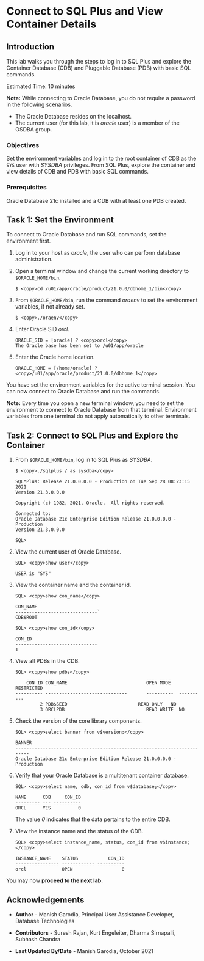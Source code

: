 # Connect to SQL Plus and View Container Details

## Introduction

This lab walks you through the steps to log in to SQL Plus and explore the Container Database (CDB) and Pluggable Database (PDB) with basic SQL commands.

Estimated Time: 10 minutes

**Note:** While connecting to Oracle Database, you do not require a password in the following scenarios.
 - The Oracle Database resides on the localhost.
 - The current user (for this lab, it is *oracle* user) is a member of the OSDBA group. 

### Objectives

Set the environment variables and log in to the root container of CDB as the `SYS` user with *SYSDBA* privileges. From SQL Plus, explore the container and view details of CDB and PDB with basic SQL commands. 

### Prerequisites

Oracle Database 21c installed and a CDB with at least one PDB created.

## Task 1: Set the Environment

To connect to Oracle Database and run SQL commands, set the environment first. 

1. Log in to your host as *oracle*, the user who can perform database administration.

2. Open a terminal window and change the current working directory to `$ORACLE_HOME/bin`. 

	```
	$ <copy>cd /u01/app/oracle/product/21.0.0/dbhome_1/bin</copy>
	```

3. From `$ORACLE_HOME/bin`, run the command *oraenv* to set the environment variables, if not already set.

	```
	$ <copy>./oraenv</copy>
	```

4. Enter Oracle SID *orcl*.

	```
	ORACLE_SID = [oracle] ? <copy>orcl</copy>
	The Oracle base has been set to /u01/app/oracle
	```

5. Enter the Oracle home location. 

	```
	ORACLE_HOME = [/home/oracle] ? <copy>/u01/app/oracle/product/21.0.0/dbhome_1</copy>
	```

You have set the environment variables for the active terminal session. You can now connect to Oracle Database and run the commands.

**Note:** Every time you open a new terminal window, you need to set the environment to connect to Oracle Database from that terminal. Environment variables from one terminal do not apply automatically to other terminals. 

## Task 2: Connect to SQL Plus and Explore the Container

1.  From `$ORACLE_HOME/bin`, log in to SQL Plus as *SYSDBA*. 
    
    ```
	$ <copy>./sqlplus / as sysdba</copy>
	```
    
    ```
    SQL*Plus: Release 21.0.0.0.0 - Production on Tue Sep 28 08:23:15 2021 
    Version 21.3.0.0.0
    
    Copyright (c) 1982, 2021, Oracle.  All rights reserved.
    
    Connected to:
    Oracle Database 21c Enterprise Edition Release 21.0.0.0.0 - Production
    Version 21.3.0.0.0
    
    SQL>
    ```
    
2.  View the current user of Oracle Database.  

    ```
	SQL> <copy>show user</copy>

    USER is "SYS"
	```
    
3.  View the container name and the container id.

    ```
	SQL> <copy>show con_name</copy>

    CON_NAME
    ------------------------------`  
    CDB$ROOT
    ```
    
    ```
    SQL> <copy>show con_id</copy>
    
    CON_ID
    ------------------------------
    1 
	```
    
4.  View all PDBs in the CDB.

	```
	SQL> <copy>show pdbs</copy>
	```

	```
	    CON_ID CON_NAME						 		OPEN MODE	RESTRICTED
	---------- ------------------------------ 		----------	----------
			 2 PDB$SEED							 READ ONLY	 NO
			 3 ORCLPDB								READ WRITE	NO
	```
    
5.  Check the version of the core library components. 

    ```
	SQL> <copy>select banner from v$version;</copy>
	``` 
	```    
    BANNER
    ------------------------------------------------------------------------
    Oracle Database 21c Enterprise Edition Release 21.0.0.0.0 - Production
	```
    
6.  Verify that your Oracle Database is a multitenant container database.   

    ```
	SQL> <copy>select name, cdb, con_id from v$database;</copy>    
    ```
    ```
    NAME      CDB     CON_ID
    --------- --- ----------
    ORCL      YES          0
    ```
    
    The value *0* indicates that the data pertains to the entire CDB.
    
7.  View the instance name and the status of the CDB.   
    ```
	SQL> <copy>select instance_name, status, con_id from v$instance;</copy>
	```
    ```
    INSTANCE_NAME    STATUS           CON_ID
    ---------------- ------------ ----------
    orcl             OPEN                  0
    ```

You may now **proceed to the next lab**.

## Acknowledgements

- **Author** - Manish Garodia, Principal User Assistance Developer, Database Technologies

- **Contributors** - Suresh Rajan, Kurt Engeleiter, Dharma Sirnapalli, Subhash Chandra 

- **Last Updated By/Date** - Manish Garodia, October 2021
